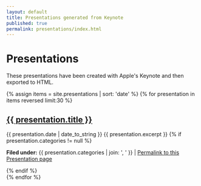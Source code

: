 ```yaml
---
layout: default
title: Presentations generated from Keynote
published: true
permalink: presentations/index.html
---
```


<h1>Presentations</h1>

<p>These presentations have been created with Apple's Keynote and then exported to HTML.</p>

<div class="posts">

{% assign items = site.presentations | sort: 'date' %}
  {% for presentation in items reversed limit:30 %}
  <div class="post">
  <h2><a href="{{ site.baseurl }}{{ presentation.url }}">{{ presentation.title }}</a></h2>
  <span class="post-date">{{ presentation.date | date_to_string }}</span>
{{ presentation.excerpt }} 
  {% if presentation.categories != null %}
  <p><b>Filed under:</b> {{ presentation.categories | join: ', ' }} | <a href="{{ site.baseurl }}{{ presentation.url }}">Permalink to this Presentation page</a></p>
  {% endif %}
  </div>
  {% endfor %}
</div>
